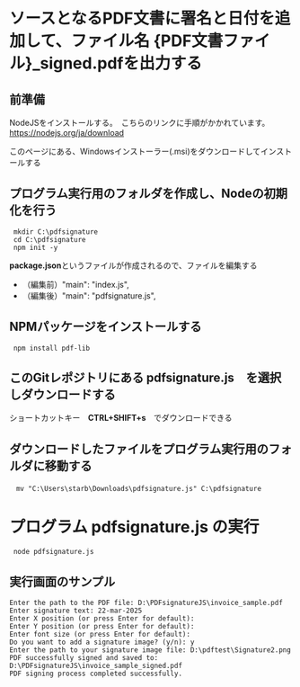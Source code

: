 # ソースとなるPDF文書に署名と日付を追加して、ファイル名 {PDF文書ファイル}_signed.pdfを出力する

## 前準備
 NodeJSをインストールする。　こちらのリンクに手順がかかれています。
 https://nodejs.org/ja/download

 このページにある、Windowsインストーラー(.msi)をダウンロードしてインストールする
##  プログラム実行用のフォルダを作成し、Nodeの初期化を行う
```
 mkdir C:\pdfsignature
 cd C:\pdfsignature
 npm init -y
```

 **package.json**というファイルが作成されるので、ファイルを編集する

+ （編集前）"main": "index.js",
+ （編集後）"main": "pdfsignature.js",

## NPMパッケージをインストールする
```  npm install pdf-lib  ```

## このGitレポジトリにある pdfsignature.js　を選択しダウンロードする
 ショートカットキー　**CTRL+SHIFT+s**　でダウンロードできる

## ダウンロードしたファイルをプログラム実行用のフォルダに移動する
```　mv "C:\Users\starb\Downloads\pdfsignature.js" C:\pdfsignature ```
 
# プログラム pdfsignature.js の実行
```  node pdfsignature.js   ```

## 実行画面のサンプル
```
Enter the path to the PDF file: D:\PDFsignatureJS\invoice_sample.pdf
Enter signature text: 22-mar-2025
Enter X position (or press Enter for default):
Enter Y position (or press Enter for default):
Enter font size (or press Enter for default):
Do you want to add a signature image? (y/n): y
Enter the path to your signature image file: D:\pdftest\Signature2.png
PDF successfully signed and saved to: D:\PDFsignatureJS\invoice_sample_signed.pdf
PDF signing process completed successfully.
```


